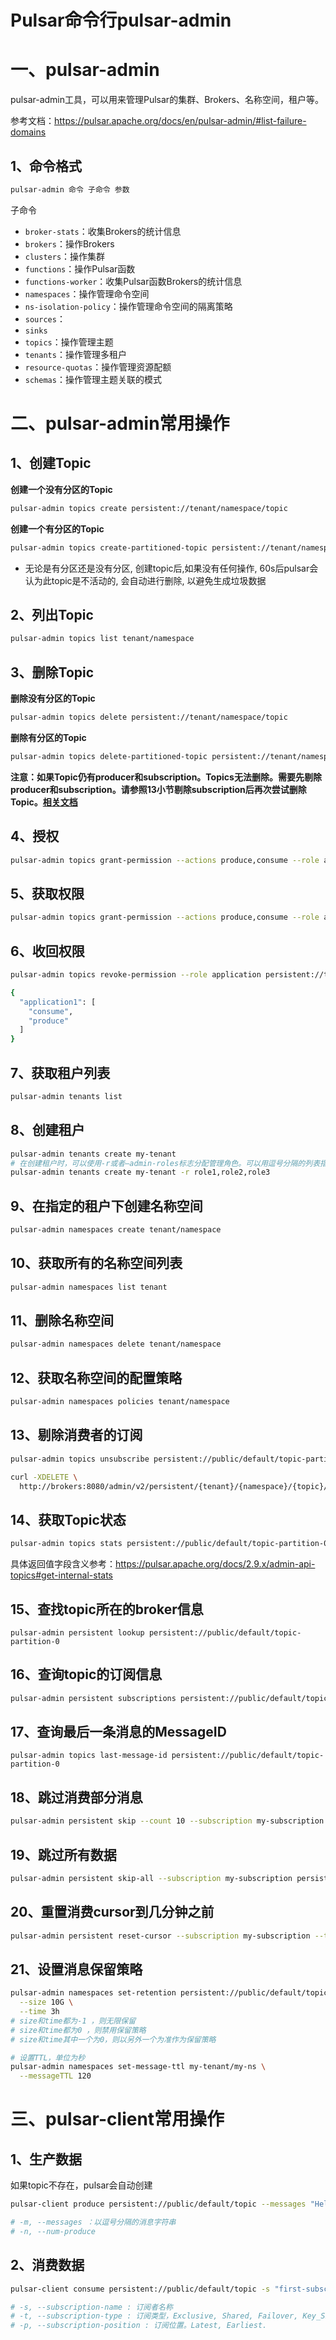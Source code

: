 # Pulsar命令行pulsar-admin

# 一、pulsar-admin

pulsar-admin工具，可以用来管理Pulsar的集群、Brokers、名称空间，租户等。

参考文档：https://pulsar.apache.org/docs/en/pulsar-admin/#list-failure-domains

## 1、命令格式

```bash
pulsar-admin 命令 子命令 参数
```
子命令

- `broker-stats`：收集Brokers的统计信息
- `brokers`：操作Brokers
- `clusters`：操作集群
- `functions`：操作Pulsar函数
- `functions-worker`：收集Pulsar函数Brokers的统计信息
- `namespaces`：操作管理命令空间
- `ns-isolation-policy`：操作管理命令空间的隔离策略
- `sources`：
- `sinks`
- `topics`：操作管理主题
- `tenants`：操作管理多租户
- `resource-quotas`：操作管理资源配额
- `schemas`：操作管理主题关联的模式



# 二、pulsar-admin常用操作

## 1、创建Topic

**创建一个没有分区的Topic**

```bash
pulsar-admin topics create persistent://tenant/namespace/topic
```

**创建一个有分区的Topic**

```bash
pulsar-admin topics create-partitioned-topic persistent://tenant/namespace/topic  --partitions 4
```

- 无论是有分区还是没有分区, 创建topic后,如果没有任何操作, 60s后pulsar会认为此topic是不活动的, 会自动进行删除, 以避免生成垃圾数据

## 2、列出Topic

```bash
pulsar-admin topics list tenant/namespace
```

## 3、删除Topic

**删除没有分区的Topic**

```bash
pulsar-admin topics delete persistent://tenant/namespace/topic
```

**删除有分区的Topic**

```bash
pulsar-admin topics delete-partitioned-topic persistent://tenant/namespace/topic
```

**注意：如果Topic仍有producer和subscription。Topics无法删除。需要先剔除producer和subscription。请参照13小节剔除subscription后再次尝试删除Topic。[相关文档](https://pulsar.apache.org/docs/admin-api-topics/#delete-topic)**

## 4、授权

```bash
pulsar-admin topics grant-permission --actions produce,consume --role application1 persistent://tenant/namespace/topic
```

## 5、获取权限

```bash
pulsar-admin topics grant-permission --actions produce,consume --role application1 persistent://tenant/namespace/topic
```

## 6、收回权限

```bash
pulsar-admin topics revoke-permission --role application persistent://tenant/namespace/topic

{
  "application1": [
    "consume",
    "produce"
  ]
}
```

## 7、获取租户列表

```bash
pulsar-admin tenants list
```

## 8、创建租户

```bash
pulsar-admin tenants create my-tenant
# 在创建租户时，可以使用-r或者–admin-roles标志分配管理角色。可以用逗号分隔的列表指定多个角色；
pulsar-admin tenants create my-tenant -r role1,role2,role3
```

## 9、在指定的租户下创建名称空间

```bash
pulsar-admin namespaces create tenant/namespace
```

## 10、获取所有的名称空间列表

```bash
pulsar-admin namespaces list tenant
```

## 11、删除名称空间

```bash
pulsar-admin namespaces delete tenant/namespace
```

## 12、获取名称空间的配置策略

```bash
pulsar-admin namespaces policies tenant/namespace
```

## 13、剔除消费者的订阅

```bash
pulsar-admin topics unsubscribe persistent://public/default/topic-partition-0 --subscription test --force

curl -XDELETE \
  http://brokers:8080/admin/v2/persistent/{tenant}/{namespace}/{topic}/subscription/{sub_name}?force=true
```

## 14、获取Topic状态

```bash
pulsar-admin topics stats persistent://public/default/topic-partition-0
```

具体返回值字段含义参考：https://pulsar.apache.org/docs/2.9.x/admin-api-topics#get-internal-stats

## 15、查找topic所在的broker信息

```
pulsar-admin persistent lookup persistent://public/default/topic-partition-0
```

## 16、查询topic的订阅信息

```bash
pulsar-admin persistent subscriptions persistent://public/default/topic-partition-0
```

## 17、查询最后一条消息的MessageID

```
pulsar-admin topics last-message-id persistent://public/default/topic-partition-0
```

## 18、跳过消费部分消息

```bash
pulsar-admin persistent skip --count 10 --subscription my-subscription persistent://public/default/topic-partition-0
```

## 19、跳过所有数据

```bash
pulsar-admin persistent skip-all --subscription my-subscription persistent://public/default/topic-partition-0
```

## 20、重置消费cursor到几分钟之前

```bash
pulsar-admin persistent reset-cursor --subscription my-subscription --time 10 persistent://public/default/topic-partition-0
```

## 21、设置消息保留策略

```bash
pulsar-admin namespaces set-retention persistent://public/default/topic-partition-0 \
  --size 10G \
  --time 3h
# size和time都为-1 ，则无限保留
# size和time都为0 ，则禁用保留策略
# size和time其中一个为0，则以另外一个为准作为保留策略

# 设置TTL，单位为秒
pulsar-admin namespaces set-message-ttl my-tenant/my-ns \
  --messageTTL 120 
```

# 三、pulsar-client常用操作

## 1、生产数据

如果topic不存在，pulsar会自动创建

```bash
pulsar-client produce persistent://public/default/topic --messages "Hello Pulsar I'm python client 1,Hello Pulsar I'm python client  2"

# -m, --messages ：以逗号分隔的消息字符串
# -n, --num-produce
```

## 2、消费数据

```bash
pulsar-client consume persistent://public/default/topic -s "first-subscription"

# -s, --subscription-name : 订阅者名称
# -t, --subscription-type : 订阅类型，Exclusive, Shared, Failover, Key_Shared
# -p, --subscription-position : 订阅位置。Latest, Earliest.
```
